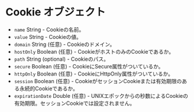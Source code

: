 # Cookie オブジェクト

* `name` String - Cookieの名前。
* `value` String - Cookieの値。
* `domain` String (任意) - Cookieのドメイン。
* `hostOnly` Boolean (任意) - CookieがホストのみのCookieであるか。
* `path` String (optional) - Cookieのパス。
* `secure` Boolean (任意) - CookieにSecure属性がついているか。
* `httpOnly` Boolean (任意) - CookieにHttpOnly属性がついているか。
* `session` Boolean (任意) - CookieがセッションCookieまたは有効期限のある永続的Cookieであるか。
* `expirationDate` Double (任意) - UNIXエポックからの秒数によるCookieの有効期限。セッションCookieでは設定されません。